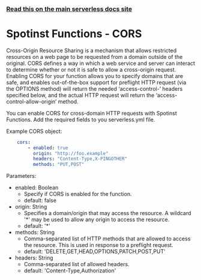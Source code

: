 <!--
title: Serverless Framework - Spotinst Functions Guide - Credentials
menuText: Credentials
menuOrder: 7
description: How to set up the Serverless Framework with your Spotinst Functions credentials
layout: Doc
-->

<!-- DOCS-SITE-LINK:START automatically generated -->
### [Read this on the main serverless docs site](https://www.serverless.com/framework/docs/providers/spotinst/guide/cors)
<!-- DOCS-SITE-LINK:END -->

# Spotinst Functions - CORS
Cross-Origin Resource Sharing is a mechanism that allows restricted resources on a web page to be requested from a domain outside of the original. CORS defines a way in which a web service and server can interact to determine whether or not it is safe to allow a cross-origin request. Enabling CORS for your function allows you to specify domains that are safe, and enables out-of-the-box support for preflight HTTP request (via the OPTIONS method) will return the needed ‘access-control-’ headers specified below, and the actual HTTP request will return the ‘access-control-allow-origin’ method.

You can enable CORS for cross-domain HTTP requests with Spotinst Functions. Add the required fields to you serverless.yml file.

Example CORS object:
```yml
    cors:
        - enabled: true
          origin: "http://foo.example"
          headers: "Content-Type,X-PINGOTHER"
          methods: "PUT,POST"
```

Parameters:
  - enabled: Boolean
    - Specify if CORS is enabled for the function.
    - default: false
  - origin: String
    - Specifies a domain/origin that may access the resource. A wildcard '*' may be used to allow any origin to access the resource.
    - default: '*'
  - methods: String
    - Comma-separated list of HTTP methods that are allowed to access the resource. This is used in response to a preflight request.
    - default: 'DELETE,GET,HEAD,OPTIONS,PATCH,POST,PUT'
  - headers: String
    - Comma-separated list of allowed headers.
    - default: 'Content-Type,Authorization'
  



